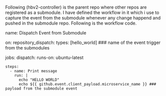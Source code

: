 Following (hbv2-controller) is the parent repo where other repos are registered as a submodule. I have defined the workflow in it which i use to capture the event from the submodule whenever any change happend and pushed in the submodule repo. 
Following is the workflow code.

name: Dispatch Event from Submodule

on:
  repository_dispatch:
    types: [hello_world] ### name of the event trigger from the submodules

jobs:
  dispatch:
    runs-on: ubuntu-latest

    steps:
      - name: Print message
        run: |
          echo "HELLO WORLD"
          echo ${{ github.event.client_payload.microservice_name }} ### payload from the submodule event

